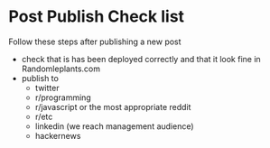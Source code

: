 # Post Publish Check list

Follow these steps after publishing a new post

- check that is has been deployed correctly and that it look fine in Randomleplants.com
- publish to
  - twitter
  - r/programming
  - r/javascript or the most appropriate reddit
  - r/etc
  - linkedin (we reach management audience)
  - hackernews
